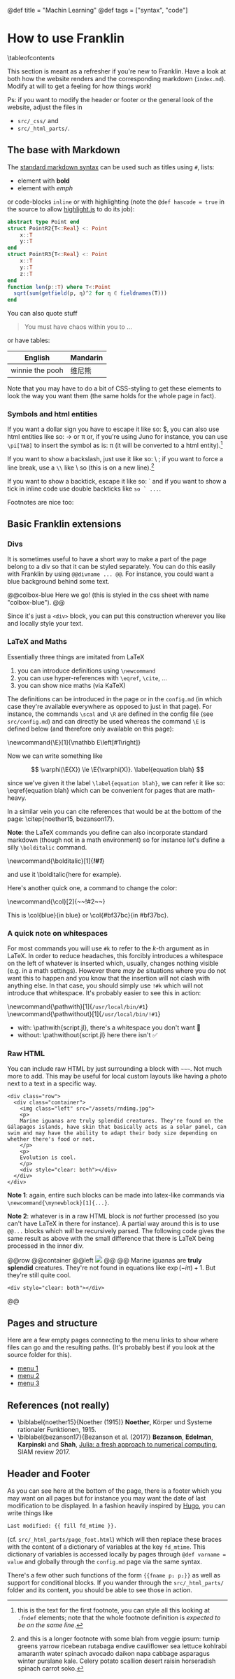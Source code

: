 @def title = "Machin Learning"
@def tags = ["syntax", "code"]

# How to use Franklin

\tableofcontents <!-- you can use \toc as well -->

This section is meant as a refresher if you're new to Franklin.
Have a look at both how the website renders and the corresponding markdown (`index.md`).
Modify at will to get a feeling for how things work!

Ps: if you want to modify the header or footer or the general look of the website, adjust the files in
* `src/_css/` and
* `src/_html_parts/`.

## The base with Markdown

The [standard markdown syntax](https://github.com/adam-p/markdown-here/wiki/Markdown-Cheatsheet) can be used such as titles using `#`, lists:

* element with **bold**
* element with _emph_

or code-blocks `inline` or with highlighting (note the `@def hascode = true` in the source to allow [highlight.js](https://highlightjs.org/) to do its job):

```julia
abstract type Point end
struct PointR2{T<:Real} <: Point
    x::T
    y::T
end
struct PointR3{T<:Real} <: Point
    x::T
    y::T
    z::T
end
function len(p::T) where T<:Point
  sqrt(sum(getfield(p, η)^2 for η ∈ fieldnames(T)))
end
```

You can also quote stuff

> You must have chaos within you to ...

or have tables:

| English         | Mandarin   |
| --------------- | ---------- |
| winnie the pooh | 维尼熊      |

Note that you may have to do a bit of CSS-styling to get these elements to look the way you want them (the same holds for the whole page in fact).

### Symbols and html entities

If you want a dollar sign you have to escape it like so: \$, you can also use html entities like so: &rarr; or &pi; or, if you're using Juno for instance, you can use `\pi[TAB]` to insert the symbol as is: π (it will be converted to a html entity).[^1]

If you want to show a backslash, just use it like so: \ ; if you want to force a line break, use a ` \\ ` like \\ so (this is on a new line).[^blah]

If you want to show a backtick, escape it like so: \` and if you want to show a tick in inline code use double backticks like ``so ` ...``.

Footnotes are nice too:

[^1]: this is the text for the first footnote, you can style all this looking at `.fndef` elements; note that the whole footnote definition is _expected to be on the same line_.
[^blah]: and this is a longer footnote with some blah from veggie ipsum: turnip greens yarrow ricebean rutabaga endive cauliflower sea lettuce kohlrabi amaranth water spinach avocado daikon napa cabbage asparagus winter purslane kale. Celery potato scallion desert raisin horseradish spinach carrot soko.

## Basic Franklin extensions

### Divs

It is sometimes useful to have a short way to make a part of the page belong to a div so that it can be styled separately.
You can do this easily with Franklin by using `@@divname ... @@`.
For instance, you could want a blue background behind some text.

@@colbox-blue
Here we go! (this is styled in the css sheet with name "colbox-blue").
@@

Since it's just a `<div>` block, you can put this construction wherever you like and locally style your text.

### LaTeX and Maths

Essentially three things are imitated from LaTeX

1. you can introduce definitions using `\newcommand`
1. you can use hyper-references with `\eqref`, `\cite`, ...
1. you can show nice maths (via KaTeX)

The definitions can be introduced in the page or in the `config.md` (in which case they're available everywhere as opposed to just in that page).
For instance, the commands `\scal` and `\R` are defined in the config file (see `src/config.md`) and can directly be used whereas the command `\E` is defined below (and therefore only available on this page):

\newcommand{\E}[1]{\mathbb E\left[#1\right]}

Now we can write something like

$$  \varphi(\E{X}) \le \E{\varphi(X)}. \label{equation blah} $$

since we've given it the label `\label{equation blah}`, we can refer it like so: \eqref{equation blah} which can be convenient for pages that are math-heavy.

In a similar vein you can cite references that would be at the bottom of the page: \citep{noether15, bezanson17}.

**Note**: the LaTeX commands you define can also incorporate standard markdown (though not in a math environment) so for instance let's define a silly `\bolditalic` command.

\newcommand{\bolditalic}[1]{_**!#1**_} <!--_ ignore this comment, it helps atom to not get confused by the trailing underscore when highlighting the code but is not necessary.-->

and use it \bolditalic{here for example}.

Here's another quick one, a command to change the color:

\newcommand{\col}[2]{~~~<span style="color:~~~#1~~~">~~~!#2~~~</span>~~~}

This is \col{blue}{in blue} or \col{#bf37bc}{in #bf37bc}.

### A quick note on whitespaces

For most commands you will use `#k` to refer to the $k$-th argument as in LaTeX.
In order to reduce headaches, this forcibly introduces a whitespace on the left of whatever is inserted which, usually, changes nothing visible (e.g. in a math settings).
However there _may be_ situations where you do not want this to happen and you know that the insertion will not clash with anything else.
In that case, you should simply use `!#k` which will not introduce that whitespace.
It's probably easier to see this in action:

\newcommand{\pathwith}[1]{`/usr/local/bin/#1`}
\newcommand{\pathwithout}[1]{`/usr/local/bin/!#1`}

* with: \pathwith{script.jl}, there's a whitespace you don't want 🚫
* without: \pathwithout{script.jl} here there isn't ✅

### Raw HTML

You can include raw HTML by just surrounding a block with `~~~`.
Not much more to add.
This may be useful for local custom layouts like having a photo next to a text in a specific way.

~~~
<div class="row">
  <div class="container">
    <img class="left" src="/assets/rndimg.jpg">
    <p>
    Marine iguanas are truly splendid creatures. They're found on the Gálapagos islands, have skin that basically acts as a solar panel, can swim and may have the ability to adapt their body size depending on whether there's food or not.
    </p>
    <p>
    Evolution is cool.
    </p>
    <div style="clear: both"></div>      
  </div>
</div>
~~~

**Note 1**: again, entire such blocks can be made into latex-like commands via `\newcommand{\mynewblock}[1]{...}`.

**Note 2**: whatever is in a raw HTML block is *not* further processed (so you can't have LaTeX in there for instance). A partial way around this is to use `@@...` blocks which *will* be recursively parsed. The following code gives the same result as above with the small difference that there is LaTeX being processed in the inner div.

@@row
@@container
@@left ![](/assets/rndimg.jpg) @@
@@
Marine iguanas are **truly splendid** creatures. They're not found in equations like $\exp(-i\pi)+1$. But they're still quite cool.
~~~
<div style="clear: both"></div>
~~~
@@

## Pages and structure

Here are a few empty pages connecting to the menu links to show where files can go and the resulting paths. (It's probably best if you look at the source folder for this).

* [menu 1](/menu1/)
* [menu 2](/menu2/)
* [menu 3](/menu3/)

## References (not really)

* \biblabel{noether15}{Noether (1915)} **Noether**,  Körper und Systeme rationaler Funktionen, 1915.
* \biblabel{bezanson17}{Bezanson et al. (2017)} **Bezanson**, **Edelman**, **Karpinski** and **Shah**, [Julia: a fresh approach to numerical computing](https://julialang.org/research/julia-fresh-approach-BEKS.pdf), SIAM review 2017.

## Header and Footer

As you can see here at the bottom of the page, there is a footer which you may want on all pages but for instance you may want the date of last modification to be displayed.
In a fashion heavily inspired by [Hugo](https://gohugo.io), you can write things like

```html
Last modified: {{ fill fd_mtime }}.
```

(cf. `src/_html_parts/page_foot.html`) which will then replace these braces with the content of a dictionary of variables at the key `fd_mtime`.
This dictionary of variables is accessed locally by pages through `@def varname = value` and globally through the `config.md` page via the same syntax.

There's a few other such functions of the form `{{fname p₁ p₂}}` as well as support for conditional blocks. If you wander through the `src/_html_parts/` folder and its content, you should be able to see those in action.
